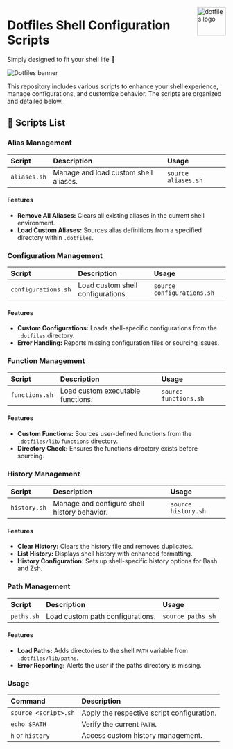 <img
  src="https://kura.pro/dotfiles/v2/images/logos/dotfiles.svg"
  alt="dotfiles logo"
  width="66"
  align="right"
/>

# Dotfiles Shell Configuration Scripts

Simply designed to fit your shell life 🐚

![Dotfiles banner][banner]

This repository includes various scripts to enhance your shell experience, manage configurations, and customize behavior. The scripts are organized and detailed below.

## 🔑 Scripts List

<!-- markdownlint-disable MD013-->

### Alias Management

| Script            | Description                                      | Usage                          |
| :---------------- | :----------------------------------------------- | :----------------------------- |
| `aliases.sh`      | Manage and load custom shell aliases.            | `source aliases.sh`           |

#### Features

- **Remove All Aliases:** Clears all existing aliases in the current shell environment.
- **Load Custom Aliases:** Sources alias definitions from a specified directory within `.dotfiles`.

### Configuration Management

| Script            | Description                                      | Usage                          |
| :---------------- | :----------------------------------------------- | :----------------------------- |
| `configurations.sh` | Load custom shell configurations.              | `source configurations.sh`    |

#### Features

- **Custom Configurations:** Loads shell-specific configurations from the `.dotfiles` directory.
- **Error Handling:** Reports missing configuration files or sourcing issues.

### Function Management

| Script            | Description                                      | Usage                          |
| :---------------- | :----------------------------------------------- | :----------------------------- |
| `functions.sh`    | Load custom executable functions.                | `source functions.sh`         |

#### Features

- **Custom Functions:** Sources user-defined functions from the `.dotfiles/lib/functions` directory.
- **Directory Check:** Ensures the functions directory exists before sourcing.

### History Management

| Script            | Description                                      | Usage                          |
| :---------------- | :----------------------------------------------- | :----------------------------- |
| `history.sh`      | Manage and configure shell history behavior.     | `source history.sh`           |

#### Features

- **Clear History:** Clears the history file and removes duplicates.
- **List History:** Displays shell history with enhanced formatting.
- **History Configuration:** Sets up shell-specific history options for Bash and Zsh.

### Path Management

| Script            | Description                                      | Usage                          |
| :---------------- | :----------------------------------------------- | :----------------------------- |
| `paths.sh`        | Load custom path configurations.                 | `source paths.sh`             |

#### Features

- **Load Paths:** Adds directories to the shell `PATH` variable from `.dotfiles/lib/paths`.
- **Error Reporting:** Alerts the user if the paths directory is missing.

### Usage

| Command                     | Description                              |
| :-------------------------- | :--------------------------------------- |
| `source <script>.sh`        | Apply the respective script configuration.|
| `echo $PATH`                | Verify the current `PATH`.               |
| `h` or `history`            | Access custom history management.        |

<!-- markdownlint-enable MD013-->

[banner]: https://kura.pro/dotfiles/v2/images/titles/title-dotfiles.svg
